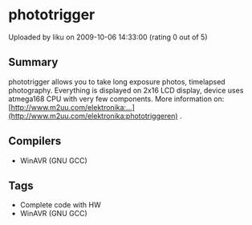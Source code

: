 # phototrigger

Uploaded by liku on 2009-10-06 14:33:00 (rating 0 out of 5)

## Summary

phototrigger allows you to take long exposure photos, timelapsed photography. Everything is displayed on 2x16 LCD display, device uses atmega168 CPU with very few components. More information on: [http://www.m2uu.com/elektronika:...](http://www.m2uu.com/elektronika:phototriggeren) .

## Compilers

- WinAVR (GNU GCC)

## Tags

- Complete code with HW
- WinAVR (GNU GCC)
